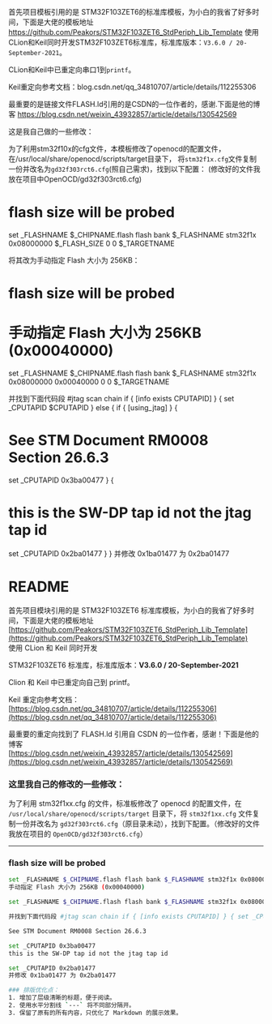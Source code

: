 首先项目模板引用的是 STM32F103ZET6的标准库模板，为小白的我省了好多时间，下面是大佬的模板地址
https://github.com/Peakors/STM32F103ZET6_StdPeriph_Lib_Template
使用CLion和Keil同时开发STM32F103ZET6标准库，标准库版本：`V3.6.0 / 20-September-2021`。

CLion和Keil中已重定向串口1到`printf`。

Keil重定向参考文档：blog.csdn.net/qq_34810707/article/details/112255306

最重要的是链接文件FLASH.ld引用的是CSDN的一位作者的，感谢.下面是他的博客
https://blog.csdn.net/weixin_43932857/article/details/130542569


这是我自己做的一些修改：

为了利用stm32f10x的cfg文件，本模板修改了openocd的配置文件，在/usr/local/share/openocd/scripts/target目录下，
将`stm32f1x.cfg`文件复制一份并改名为`gd32f303rct6.cfg`(照自己需求)，找到以下配置：
(修改好的文件我放在项目中OpenOCD/gd32f303rct6.cfg)

# flash size will be probed
set _FLASHNAME $_CHIPNAME.flash
flash bank $_FLASHNAME stm32f1x 0x08000000 $_FLASH_SIZE 0 0 $_TARGETNAME

将其改为手动指定 Flash 大小为 256KB：
# flash size will be probed
# 手动指定 Flash 大小为 256KB (0x00040000)
set _FLASHNAME $_CHIPNAME.flash
flash bank $_FLASHNAME stm32f1x 0x08000000 0x00040000 0 0 $_TARGETNAME

并找到下面代码段
#jtag scan chain
if { [info exists CPUTAPID] } {
set _CPUTAPID $CPUTAPID
} else {
if { [using_jtag] } {
# See STM Document RM0008 Section 26.6.3
set _CPUTAPID 0x3ba00477
} {
# this is the SW-DP tap id not the jtag tap id
set _CPUTAPID 0x2ba01477
}
}
并修改 0x1ba01477 为 0x2ba01477



# README

首先项目模块引用的是 STM32F103ZET6 标准库模板，为小白的我省了好多时间，下面是大佬的模板地址  
[https://github.com/Peakors/STM32F103ZET6_StdPeriph_Lib_Template](https://github.com/Peakors/STM32F103ZET6_StdPeriph_Lib_Template)  
使用 CLion 和 Keil 同时开发

STM32F103ZET6 标准库，标准库版本：**V3.6.0 / 20-September-2021**

Clion 和 Keil 中已重定向自己到 printf。

Keil 重定向参考文档：[https://blog.csdn.net/qq_34810707/article/details/112255306](https://blog.csdn.net/qq_34810707/article/details/112255306)

最重要的重定向找到了 FLASH.ld 引用自 CSDN 的一位作者，感谢！下面是他的博客  
[https://blog.csdn.net/weixin_43932857/article/details/130542569](https://blog.csdn.net/weixin_43932857/article/details/130542569)

### 这里我自己的修改的一些修改：

为了利用 stm32f1xx.cfg 的文件，标准板修改了 openocd 的配置文件，在 `/usr/local/share/openocd/scripts/target` 目录下，将 `stm32f1xx.cfg` 文件复制一份并改名为 `gd32f303rct6.cfg`（原目录未动），找到下配置。（修改好的文件我放在项目的 `OpenOCD/gd32f303rct6.cfg`）

---

### flash size will be probed
```bash
set _FLASHNAME $_CHIPNAME.flash flash bank $_FLASHNAME stm32f1x 0x08000000 $_FLASH_SIZE 0 0 $_TARGETNAME
手动指定 Flash 大小为 256KB (0x00040000)

set _FLASHNAME $_CHIPNAME.flash flash bank $_FLASHNAME stm32f1x 0x08000000 0x00040000 0 0 $_TARGETNAME

并找到下面代码段 #jtag scan chain if { [info exists CPUTAPID] } { set _CPUTAPID $CPUTAPID } else { if { [using_jtag] } {

See STM Document RM0008 Section 26.6.3

set _CPUTAPID 0x3ba00477
this is the SW-DP tap id not the jtag tap id

set _CPUTAPID 0x2ba01477
并修改 0x1ba01477 为 0x2ba01477

### 排版优化点：
1. 增加了层级清晰的标题，便于阅读。
2. 使用水平分割线 `---` 将不同部分隔开。
3. 保留了原有的所有内容，只优化了 Markdown 的展示效果。